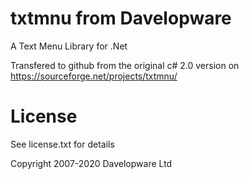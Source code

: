 # txtmnu from Davelopware

A Text Menu Library for .Net

Transfered to github from the original c# 2.0 version on https://sourceforge.net/projects/txtmnu/

# License

See license.txt for details

Copyright 2007-2020 Davelopware Ltd
